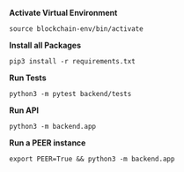 **Activate Virtual Environment**

```
source blockchain-env/bin/activate
```

**Install all Packages**

```
pip3 install -r requirements.txt
```

**Run Tests**
```
python3 -m pytest backend/tests
```

**Run API**
```
python3 -m backend.app
```

**Run a PEER instance**
```
export PEER=True && python3 -m backend.app
```